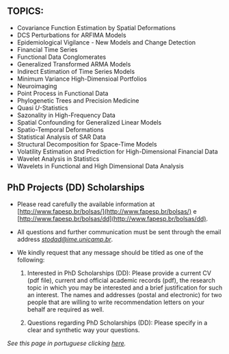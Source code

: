 ## TOPICS:

- Covariance Function Estimation by Spatial Deformations
- DCS Perturbations for ARFIMA Models
- Epidemiological Vigilance - New Models and Change Detection
- Financial Time Series
- Functional Data Conglomerates
- Generalized Transformed ARMA Models
- Indirect Estimation of Time Series Models
- Minimum Variance High-Dimensioal Portfolios
- Neuroimaging
- Point Process in Functional Data
- Phylogenetic Trees and Precision Medicine
- Quasi *U*-Statistics
- Sazonality in High-Frequency Data
- Spatial Confounding for Generalized Linear Models
- Spatio-Temporal Deformations
- Statistical Analysis of SAR Data
- Structural Decomposition for Space-Time Models
- Volatility Estimation and Prediction for High-Dimensional Financial Data
- Wavelet Analysis in Statistics
- Wavelets in Functional and High Dimensional Data Analysis

## PhD Projects (DD) Scholarships

-   Please read carefully the available information at [http://www.fapesp.br/bolsas/](http://www.fapesp.br/bolsas/) e
    [http://www.fapesp.br/bolsas/dd](http://www.fapesp.br/bolsas/dd).

-   All questions and further communication must be sent through the
    email address [*stodad@ime.unicamp.br*](mailto:stodad@ime.unicamp.br).

-   We kindly request that any message should be titled as one of the
    following:

    1.  Interested in PhD Scholarships (DD):
        Please provide a current CV (pdf file), current and official academic records
        (pdf), the research topic in which you may be interested and a brief
        justification for such an interest. The names and addresses (postal
        and electronic) for two people that are willing to write
        recommendation letters on your behalf are required as well.

    2.  Questions regarding PhD Scholarships (DD):
        Please specify in a clear and synthetic way your questions.

*See this page in portuguese clicking [here](DD_advertisement.md).*
